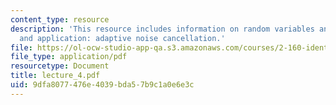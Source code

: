 ```yaml
---
content_type: resource
description: 'This resource includes information on random variables and processes,
  and application: adaptive noise cancellation.'
file: https://ol-ocw-studio-app-qa.s3.amazonaws.com/courses/2-160-identification-estimation-and-learning-spring-2006/9dfa8077476e4039bda57b9c1a0e6e3c_lecture_4.pdf
file_type: application/pdf
resourcetype: Document
title: lecture_4.pdf
uid: 9dfa8077-476e-4039-bda5-7b9c1a0e6e3c
---
```

